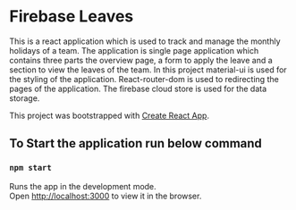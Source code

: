 # Firebase Leaves

This is a react application which is used to track and manage the monthly holidays of a team. The application is single page application which contains three parts the overview page, a form to apply the leave and a section to view the leaves of the team. In this project material-ui is used for the styling of the application. React-router-dom is used to redirecting the pages of the application. The firebase cloud store is used for the data storage.

This project was bootstrapped with [Create React App](https://github.com/facebook/create-react-app).

## To Start the application run below command
### `npm start`

Runs the app in the development mode.\
Open [http://localhost:3000](http://localhost:3000) to view it in the browser.


